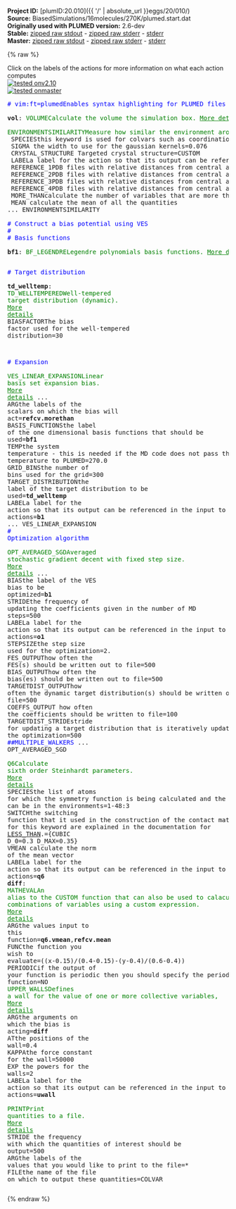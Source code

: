 **Project ID:** [plumID:20.010]({{ '/' | absolute_url }}eggs/20/010/)  
**Source:** BiasedSimulations/16molecules/270K/plumed.start.dat  
**Originally used with PLUMED version:** 2.6-dev  
**Stable:** [zipped raw stdout](plumed.start.dat.plumed.stdout.txt.zip) - [zipped raw stderr](plumed.start.dat.plumed.stderr.txt.zip) - [stderr](plumed.start.dat.plumed.stderr)  
**Master:** [zipped raw stdout](plumed.start.dat.plumed_master.stdout.txt.zip) - [zipped raw stderr](plumed.start.dat.plumed_master.stderr.txt.zip) - [stderr](plumed.start.dat.plumed_master.stderr)  

{% raw %}
<div class="plumedpreheader">
<div class="headerInfo" id="value_details_data/BiasedSimulations/16molecules/270K/plumed.start.dat"> Click on the labels of the actions for more information on what each action computes </div>
<div class="containerBadge">
<div class="headerBadge"><a href="plumed.start.dat.plumed.stderr"><img src="https://img.shields.io/badge/v2.10-passing-green.svg" alt="tested onv2.10" /></a></div>
<div class="headerBadge"><a href="plumed.start.dat.plumed_master.stderr"><img src="https://img.shields.io/badge/master-passing-green.svg" alt="tested onmaster" /></a></div>
</div>
</div>
<pre class="plumedlisting">
<span class="plumedtooltip" style="color:blue"># vim:ft=plumed<span class="right">Enables syntax highlighting for PLUMED files in vim. See <a href="https://www.plumed.org/doc-master/user-doc/html/vim">here for more details. </a><i></i></span></span>
<br/><b name="data/BiasedSimulations/16molecules/270K/plumed.start.datvol" onclick='showPath("data/BiasedSimulations/16molecules/270K/plumed.start.dat","data/BiasedSimulations/16molecules/270K/plumed.start.datvol","data/BiasedSimulations/16molecules/270K/plumed.start.datvol","brown")'>vol</b>: <span class="plumedtooltip" style="color:green">VOLUME<span class="right">Calculate the volume the simulation box. <a href="https://www.plumed.org/doc-master/user-doc/html/VOLUME" style="color:green">More details</a><i></i></span></span>
<br/><span style="display:none;" id="data/BiasedSimulations/16molecules/270K/plumed.start.datvol">The VOLUME action with label <b>vol</b> calculates the volume of simulation box</span><span class="plumedtooltip" style="color:green">ENVIRONMENTSIMILARITY<span class="right">Measure how similar the environment around atoms is to that found in some reference crystal structure. <a href="https://www.plumed.org/doc-master/user-doc/html/ENVIRONMENTSIMILARITY" style="color:green">More details</a><i></i></span></span> ...
 <span class="plumedtooltip">SPECIES<span class="right">this keyword is used for colvars such as coordination number<i></i></span></span>=1-48:3
 <span class="plumedtooltip">SIGMA<span class="right"> the width to use for the gaussian kernels<i></i></span></span>=0.076
 <span class="plumedtooltip">CRYSTAL_STRUCTURE<span class="right"> Targeted crystal structure<i></i></span></span>=CUSTOM
 <span class="plumedtooltip">LABEL<span class="right">a label for the action so that its output can be referenced in the input to other actions<i></i></span></span>=<b name="data/BiasedSimulations/16molecules/270K/plumed.start.datrefcv" onclick='showPath("data/BiasedSimulations/16molecules/270K/plumed.start.dat","data/BiasedSimulations/16molecules/270K/plumed.start.datrefcv","data/BiasedSimulations/16molecules/270K/plumed.start.datrefcv","brown")'>refcv</b>
 <span class="plumedtooltip">REFERENCE_1<span class="right">PDB files with relative distances from central atom<i></i></span></span>=../../../Environments/IceIhExtendedEnvironments/env1.pdb
 <span class="plumedtooltip">REFERENCE_2<span class="right">PDB files with relative distances from central atom<i></i></span></span>=../../../Environments/IceIhExtendedEnvironments/env2.pdb
 <span class="plumedtooltip">REFERENCE_3<span class="right">PDB files with relative distances from central atom<i></i></span></span>=../../../Environments/IceIhExtendedEnvironments/env3.pdb
 <span class="plumedtooltip">REFERENCE_4<span class="right">PDB files with relative distances from central atom<i></i></span></span>=../../../Environments/IceIhExtendedEnvironments/env4.pdb
 <span class="plumedtooltip">MORE_THAN<span class="right">calculate the number of variables that are more than a certain target value. Options for this keyword are explained in the documentation for <a href="https://www.plumed.org/doc-master/user-doc/html/MORE_THAN">MORE_THAN</a>.<i></i></span></span>={RATIONAL R_0=0.5 NN=15 MM=30}
 <span class="plumedtooltip">MEAN<span class="right"> calculate the mean of all the quantities<i></i></span></span>
... ENVIRONMENTSIMILARITY
<br/><span style="color:blue" class="comment"># Construct a bias potential using VES</span>
<span style="color:blue" class="comment">#</span>
<span style="color:blue" class="comment"># Basis functions</span>
<br/><span style="display:none;" id="data/BiasedSimulations/16molecules/270K/plumed.start.datrefcv">The ENVIRONMENTSIMILARITY action with label <b>refcv</b> calculates the following quantities:<table  align="center" frame="void" width="95%" cellpadding="5%"><tr><td width="5%"><b> Quantity </b>  </td><td><b> Description </b> </td></tr><tr><td width="5%">refcv.value</td><td>the environmental similar parameter for each of the input atoms</td></tr><tr><td width="5%">refcv.morethan</td><td>the number of colvars that have a value more than a threshold</td></tr><tr><td width="5%">refcv.mean</td><td>the mean of the colvars</td></tr></table></span><b name="data/BiasedSimulations/16molecules/270K/plumed.start.datbf1" onclick='showPath("data/BiasedSimulations/16molecules/270K/plumed.start.dat","data/BiasedSimulations/16molecules/270K/plumed.start.datbf1","data/BiasedSimulations/16molecules/270K/plumed.start.datbf1","brown")'>bf1</b>: <span class="plumedtooltip" style="color:green">BF_LEGENDRE<span class="right">Legendre polynomials basis functions. <a href="https://www.plumed.org/doc-master/user-doc/html/BF_LEGENDRE" style="color:green">More details</a><i></i></span></span> <span class="plumedtooltip">ORDER<span class="right">The order of the basis function expansion<i></i></span></span>=20 <span class="plumedtooltip">MINIMUM<span class="right">The minimum of the interval on which the basis functions are defined<i></i></span></span>=0.0 <span class="plumedtooltip">MAXIMUM<span class="right">The maximum of the interval on which the basis functions are defined<i></i></span></span>=16.0

<span style="color:blue" class="comment"># Target distribution</span>
<br/><span style="display:none;" id="data/BiasedSimulations/16molecules/270K/plumed.start.datbf1">The BF_LEGENDRE action with label <b>bf1</b> calculates something</span><b name="data/BiasedSimulations/16molecules/270K/plumed.start.dattd_welltemp" onclick='showPath("data/BiasedSimulations/16molecules/270K/plumed.start.dat","data/BiasedSimulations/16molecules/270K/plumed.start.dattd_welltemp","data/BiasedSimulations/16molecules/270K/plumed.start.dattd_welltemp","brown")'>td_welltemp</b>: <span class="plumedtooltip" style="color:green">TD_WELLTEMPERED<span class="right">Well-tempered target distribution (dynamic). <a href="https://www.plumed.org/doc-master/user-doc/html/TD_WELLTEMPERED" style="color:green">More details</a><i></i></span></span> <span class="plumedtooltip">BIASFACTOR<span class="right">The bias factor used for the well-tempered distribution<i></i></span></span>=30

<span style="color:blue" class="comment"># Expansion</span>
<br/><span style="display:none;" id="data/BiasedSimulations/16molecules/270K/plumed.start.dattd_welltemp">The TD_WELLTEMPERED action with label <b>td_welltemp</b> calculates something</span><span class="plumedtooltip" style="color:green">VES_LINEAR_EXPANSION<span class="right">Linear basis set expansion bias. <a href="https://www.plumed.org/doc-master/user-doc/html/VES_LINEAR_EXPANSION" style="color:green">More details</a><i></i></span></span> ...
 <span class="plumedtooltip">ARG<span class="right">the labels of the scalars on which the bias will act<i></i></span></span>=<b name="data/BiasedSimulations/16molecules/270K/plumed.start.datrefcv">refcv.morethan</b>
 <span class="plumedtooltip">BASIS_FUNCTIONS<span class="right">the label of the one dimensional basis functions that should be used<i></i></span></span>=<b name="data/BiasedSimulations/16molecules/270K/plumed.start.datbf1">bf1</b>
 <span class="plumedtooltip">TEMP<span class="right">the system temperature - this is needed if the MD code does not pass the temperature to PLUMED<i></i></span></span>=270.0
 <span class="plumedtooltip">GRID_BINS<span class="right">the number of bins used for the grid<i></i></span></span>=300
 <span class="plumedtooltip">TARGET_DISTRIBUTION<span class="right">the label of the target distribution to be used<i></i></span></span>=<b name="data/BiasedSimulations/16molecules/270K/plumed.start.dattd_welltemp">td_welltemp</b>
 <span class="plumedtooltip">LABEL<span class="right">a label for the action so that its output can be referenced in the input to other actions<i></i></span></span>=<b name="data/BiasedSimulations/16molecules/270K/plumed.start.datb1" onclick='showPath("data/BiasedSimulations/16molecules/270K/plumed.start.dat","data/BiasedSimulations/16molecules/270K/plumed.start.datb1","data/BiasedSimulations/16molecules/270K/plumed.start.datb1","brown")'>b1</b>
... VES_LINEAR_EXPANSION
<br/><span style="color:blue" class="comment"># Optimization algorithm</span>
<br/><span style="display:none;" id="data/BiasedSimulations/16molecules/270K/plumed.start.datb1">The VES_LINEAR_EXPANSION action with label <b>b1</b> calculates the following quantities:<table  align="center" frame="void" width="95%" cellpadding="5%"><tr><td width="5%"><b> Quantity </b>  </td><td><b> Description </b> </td></tr><tr><td width="5%">b1.bias</td><td>the instantaneous value of the bias potential</td></tr><tr><td width="5%">b1.force2</td><td>the instantaneous value of the squared force due to this bias potential</td></tr></table></span><span class="plumedtooltip" style="color:green">OPT_AVERAGED_SGD<span class="right">Averaged stochastic gradient decent with fixed step size. <a href="https://www.plumed.org/doc-master/user-doc/html/OPT_AVERAGED_SGD" style="color:green">More details</a><i></i></span></span> ...
  <span class="plumedtooltip">BIAS<span class="right">the label of the VES bias to be optimized<i></i></span></span>=<b name="data/BiasedSimulations/16molecules/270K/plumed.start.datb1">b1</b>
  <span class="plumedtooltip">STRIDE<span class="right">the frequency of updating the coefficients given in the number of MD steps<i></i></span></span>=500
  <span class="plumedtooltip">LABEL<span class="right">a label for the action so that its output can be referenced in the input to other actions<i></i></span></span>=<b name="data/BiasedSimulations/16molecules/270K/plumed.start.dato1" onclick='showPath("data/BiasedSimulations/16molecules/270K/plumed.start.dat","data/BiasedSimulations/16molecules/270K/plumed.start.dato1","data/BiasedSimulations/16molecules/270K/plumed.start.dato1","brown")'>o1</b>
  <span class="plumedtooltip">STEPSIZE<span class="right">the step size used for the optimization<i></i></span></span>=2.
  <span class="plumedtooltip">FES_OUTPUT<span class="right">how often the FES(s) should be written out to file<i></i></span></span>=500
  <span class="plumedtooltip">BIAS_OUTPUT<span class="right">how often the bias(es) should be written out to file<i></i></span></span>=500
  <span class="plumedtooltip">TARGETDIST_OUTPUT<span class="right">how often the dynamic target distribution(s) should be written out to file<i></i></span></span>=500
  <span class="plumedtooltip">COEFFS_OUTPUT<span class="right"> how often the coefficients should be written to file<i></i></span></span>=100
  <span class="plumedtooltip">TARGETDIST_STRIDE<span class="right">stride for updating a target distribution that is iteratively updated during the optimization<i></i></span></span>=500
  <span style="color:blue" class="comment">##MULTIPLE_WALKERS</span>
... OPT_AVERAGED_SGD
<br/><span style="display:none;" id="data/BiasedSimulations/16molecules/270K/plumed.start.dato1">The OPT_AVERAGED_SGD action with label <b>o1</b> calculates the following quantities:<table  align="center" frame="void" width="95%" cellpadding="5%"><tr><td width="5%"><b> Quantity </b>  </td><td><b> Description </b> </td></tr><tr><td width="5%">o1.value</td><td>a scalar</td></tr></table></span><span class="plumedtooltip" style="color:green">Q6<span class="right">Calculate sixth order Steinhardt parameters. <a href="https://www.plumed.org/doc-master/user-doc/html/Q6" style="color:green">More details</a><i></i></span></span> <span class="plumedtooltip">SPECIES<span class="right">the list of atoms for which the symmetry function is being calculated and the atoms that can be in the environments<i></i></span></span>=1-48:3 <span class="plumedtooltip">SWITCH<span class="right">the switching function that it used in the construction of the contact matrix. Options for this keyword are explained in the documentation for <a href="https://www.plumed.org/doc-master/user-doc/html/LESS_THAN">LESS_THAN</a>.<i></i></span></span>={CUBIC D_0=0.3 D_MAX=0.35} <span class="plumedtooltip">VMEAN<span class="right"> calculate the norm of the mean vector<i></i></span></span> <span class="plumedtooltip">LABEL<span class="right">a label for the action so that its output can be referenced in the input to other actions<i></i></span></span>=<b name="data/BiasedSimulations/16molecules/270K/plumed.start.datq6" onclick='showPath("data/BiasedSimulations/16molecules/270K/plumed.start.dat","data/BiasedSimulations/16molecules/270K/plumed.start.datq6","data/BiasedSimulations/16molecules/270K/plumed.start.datq6","brown")'>q6</b>
<span style="display:none;" id="data/BiasedSimulations/16molecules/270K/plumed.start.datq6">The Q6 action with label <b>q6</b> calculates the following quantities:<table  align="center" frame="void" width="95%" cellpadding="5%"><tr><td width="5%"><b> Quantity </b>  </td><td><b> Description </b> </td></tr><tr><td width="5%">q6._vmean</td><td>the norm of the mean vector</td></tr><tr><td width="5%">q6.value</td><td>the norms of the vectors of spherical harmonic coefficients</td></tr></table></span><b name="data/BiasedSimulations/16molecules/270K/plumed.start.datdiff" onclick='showPath("data/BiasedSimulations/16molecules/270K/plumed.start.dat","data/BiasedSimulations/16molecules/270K/plumed.start.datdiff","data/BiasedSimulations/16molecules/270K/plumed.start.datdiff","brown")'>diff</b>: <span class="plumedtooltip" style="color:green">MATHEVAL<span class="right">An alias to the CUSTOM function that can also be used to calaculate combinations of variables using a custom expression. <a href="https://www.plumed.org/doc-master/user-doc/html/MATHEVAL" style="color:green">More details</a><i></i></span></span> <span class="plumedtooltip">ARG<span class="right">the values input to this function<i></i></span></span>=<b name="data/BiasedSimulations/16molecules/270K/plumed.start.datq6">q6.vmean</b>,<b name="data/BiasedSimulations/16molecules/270K/plumed.start.datrefcv">refcv.mean</b> <span class="plumedtooltip">FUNC<span class="right">the function you wish to evaluate<i></i></span></span>=((x-0.15)/(0.4-0.15)-(y-0.4)/(0.6-0.4)) <span class="plumedtooltip">PERIODIC<span class="right">if the output of your function is periodic then you should specify the periodicity of the function<i></i></span></span>=NO
<span style="display:none;" id="data/BiasedSimulations/16molecules/270K/plumed.start.datdiff">The MATHEVAL action with label <b>diff</b> calculates the following quantities:<table  align="center" frame="void" width="95%" cellpadding="5%"><tr><td width="5%"><b> Quantity </b>  </td><td><b> Description </b> </td></tr><tr><td width="5%">diff.value</td><td>an arbitrary function</td></tr></table></span><span class="plumedtooltip" style="color:green">UPPER_WALLS<span class="right">Defines a wall for the value of one or more collective variables, <a href="https://www.plumed.org/doc-master/user-doc/html/UPPER_WALLS" style="color:green">More details</a><i></i></span></span> <span class="plumedtooltip">ARG<span class="right">the arguments on which the bias is acting<i></i></span></span>=<b name="data/BiasedSimulations/16molecules/270K/plumed.start.datdiff">diff</b> <span class="plumedtooltip">AT<span class="right">the positions of the wall<i></i></span></span>=0.4 <span class="plumedtooltip">KAPPA<span class="right">the force constant for the wall<i></i></span></span>=50000 <span class="plumedtooltip">EXP<span class="right"> the powers for the walls<i></i></span></span>=2 <span class="plumedtooltip">LABEL<span class="right">a label for the action so that its output can be referenced in the input to other actions<i></i></span></span>=<b name="data/BiasedSimulations/16molecules/270K/plumed.start.datuwall" onclick='showPath("data/BiasedSimulations/16molecules/270K/plumed.start.dat","data/BiasedSimulations/16molecules/270K/plumed.start.datuwall","data/BiasedSimulations/16molecules/270K/plumed.start.datuwall","brown")'>uwall</b>
<br/><span style="display:none;" id="data/BiasedSimulations/16molecules/270K/plumed.start.datuwall">The UPPER_WALLS action with label <b>uwall</b> calculates the following quantities:<table  align="center" frame="void" width="95%" cellpadding="5%"><tr><td width="5%"><b> Quantity </b>  </td><td><b> Description </b> </td></tr><tr><td width="5%">uwall.bias</td><td>the instantaneous value of the bias potential</td></tr><tr><td width="5%">uwall.force2</td><td>the instantaneous value of the squared force due to this bias potential</td></tr></table></span><span class="plumedtooltip" style="color:green">PRINT<span class="right">Print quantities to a file. <a href="https://www.plumed.org/doc-master/user-doc/html/PRINT" style="color:green">More details</a><i></i></span></span> <span class="plumedtooltip">STRIDE<span class="right"> the frequency with which the quantities of interest should be output<i></i></span></span>=500  <span class="plumedtooltip">ARG<span class="right">the labels of the values that you would like to print to the file<i></i></span></span>=* <span class="plumedtooltip">FILE<span class="right">the name of the file on which to output these quantities<i></i></span></span>=COLVAR
</pre>
{% endraw %}
